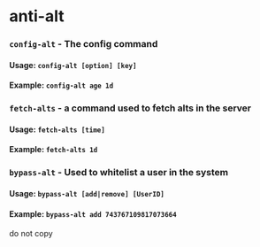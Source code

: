 # anti-alt
### `config-alt` - The config command
#### Usage: `config-alt [option] [key]`
#### Example: `config-alt age 1d`
### `fetch-alts` - a command used to fetch alts in the server
#### Usage: `fetch-alts [time]`
#### Example: `fetch-alts 1d`
### `bypass-alt` - Used to whitelist a user in the system
#### Usage: `bypass-alt [add|remove] [UserID]`
#### Example: `bypass-alt add 743767109817073664`

do not copy
